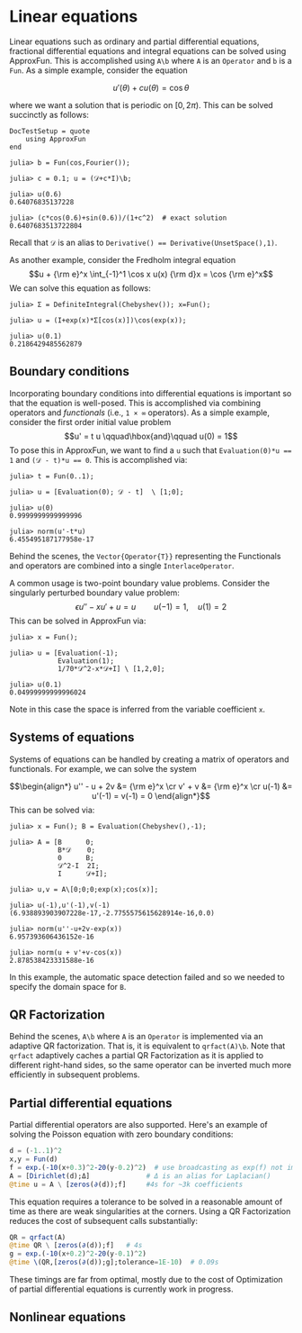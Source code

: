 # Linear equations

Linear equations such as ordinary and partial differential equations,
 fractional differential equations and integral equations can be solved using ApproxFun.
This is accomplished using `A\b` where `A` is an `Operator` and `b`
is a `Fun`.  As a simple example, consider the equation

$$u'(\theta) + cu(\theta) = \cos\theta$$

where we want a solution that is periodic on $[0,2\pi)$.  This can be solved succinctly
as follows:
```@meta
DocTestSetup = quote
    using ApproxFun
end
```
```jldoctest
julia> b = Fun(cos,Fourier());

julia> c = 0.1; u = (𝒟+c*I)\b;

julia> u(0.6)
0.64076835137228

julia> (c*cos(0.6)+sin(0.6))/(1+c^2)  # exact solution
0.6407683513722804
```
Recall that `𝒟` is an alias to `Derivative() == Derivative(UnsetSpace(),1)`.

As another example, consider the Fredholm integral equation
$$u + {\rm e}^x \int_{-1}^1 \cos x u(x) {\rm d}x = \cos {\rm e}^x$$
We can solve this equation as follows:
```jldoctest
julia> Σ = DefiniteIntegral(Chebyshev()); x=Fun();

julia> u = (I+exp(x)*Σ[cos(x)])\cos(exp(x));

julia> u(0.1)
0.2186429485562879
```

## Boundary conditions

Incorporating boundary conditions into differential equations is important
so that the equation is well-posed.  This is accomplished via combining
operators and _functionals_ (i.e., `1 × ∞` operators).  As a simple example, consider the first order
initial value problem
$$u' = t u \qquad\hbox{and}\qquad u(0) = 1$$
To pose this in ApproxFun, we want to find a `u` such that `Evaluation(0)*u == 1`
and `(𝒟 - t)*u == 0`.  This is accomplished via:
```jldoctest
julia> t = Fun(0..1);

julia> u = [Evaluation(0); 𝒟 - t]  \ [1;0];

julia> u(0)
0.9999999999999996

julia> norm(u'-t*u)
6.455495187177958e-17
```
Behind the scenes, the `Vector{Operator{T}}` representing the Functionals
and operators are combined into a single `InterlaceOperator`.

A common usage is two-point boundary value problems. Consider
the singularly perturbed boundary value problem:
$$\epsilon u''-xu'+u = u \qquad u(-1) = 1,\quad u(1) = 2$$
This can be solved in ApproxFun via:
```jldoctest
julia> x = Fun();

julia> u = [Evaluation(-1);
            Evaluation(1);
            1/70*𝒟^2-x*𝒟+I] \ [1,2,0];

julia> u(0.1)
0.04999999999996024
```
Note in this case the space is inferred from the variable coefficient `x`.


## Systems of equations

Systems of equations can be handled by creating a matrix of operators and
functionals.  For example, we can solve the system

$$\begin{align*}
    u'' - u + 2v &= {\rm e}^x  \cr
    v' + v &= {\rm e}^x  \cr
    u(-1) &= u'(-1) = v(-1) = 0
\end{align*}$$
This can be solved via:
```jldoctest
julia> x = Fun(); B = Evaluation(Chebyshev(),-1);

julia> A = [B      0;
            B*𝒟    0;
            0      B;
            𝒟^2-I  2I;
            I      𝒟+I];

julia> u,v = A\[0;0;0;exp(x);cos(x)];

julia> u(-1),u'(-1),v(-1)
(6.938893903907228e-17,-2.7755575615628914e-16,0.0)

julia> norm(u''-u+2v-exp(x))
6.957393606436152e-16

julia> norm(u + v'+v-cos(x))
2.878538423331588e-16
```
In this example, the automatic space detection failed and so we needed
to specify the domain space for `B`.


## QR Factorization

Behind the scenes, `A\b` where `A` is an `Operator` is implemented via
an adaptive QR factorization.  That is, it is equivalent to
`qrfact(A)\b`.  Note that `qrfact` adaptively caches a partial QR Factorization
as it is applied to different right-hand sides, so the same operator can be
inverted much more efficiently in subsequent problems.


## Partial differential equations

Partial differential operators are also supported.  Here's an example
of solving the Poisson equation with zero boundary conditions:
```julia
d = (-1..1)^2
x,y = Fun(d)
f = exp.(-10(x+0.3)^2-20(y-0.2)^2)  # use broadcasting as exp(f) not implemented in 2D
A = [Dirichlet(d);Δ]              # Δ is an alias for Laplacian()
@time u = A \ [zeros(∂(d));f]     #4s for ~3k coefficients
```
This equation requires a tolerance to be solved in a reasonable amount of time
as there are weak singularities at the corners.  Using a QR Factorization
reduces the cost of subsequent calls substantially:
```julia
QR = qrfact(A)
@time QR \ [zeros(∂(d));f]   # 4s
g = exp.(-10(x+0.2)^2-20(y-0.1)^2)
@time \(QR,[zeros(∂(d));g];tolerance=1E-10)  # 0.09s
```
These timings are far from optimal, mostly due to the cost of Optimization of partial differential equations is currently work in progress.


## Nonlinear equations
